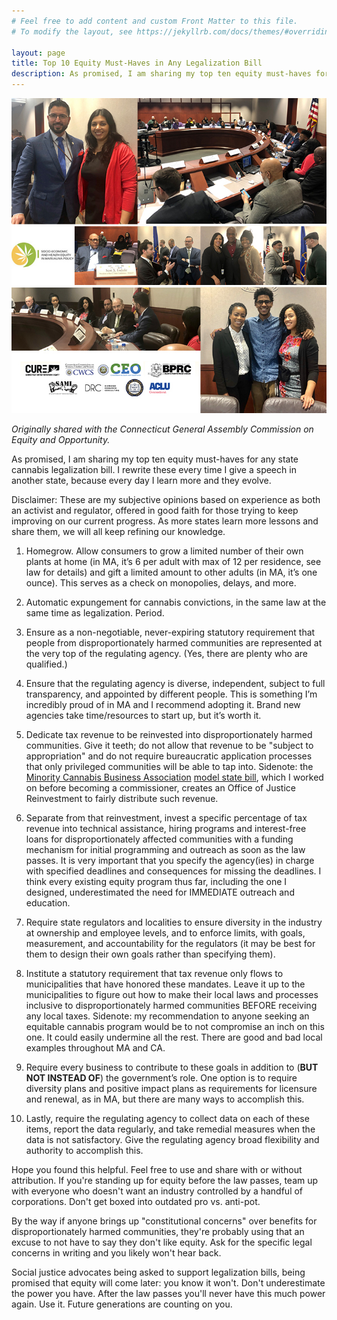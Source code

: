 ```yaml
---
# Feel free to add content and custom Front Matter to this file.
# To modify the layout, see https://jekyllrb.com/docs/themes/#overriding-theme-defaults

layout: page
title: Top 10 Equity Must-Haves in Any Legalization Bill 
description: As promised, I am sharing my top ten equity must-haves for any state cannabis legalization bill. I rewrite these every time I give a speech in another state, because every day I learn more and they evolve.
---
```


![Image from the CT General Assembly Commission on Equity and Opportunity](img/event-picture-2019.jpg)

*Originally shared with the Connecticut General Assembly Commission on Equity and Opportunity.*

As promised, I am sharing my top ten equity must-haves for any state cannabis legalization bill. I rewrite these every time I give a speech in another state, because every day I learn more and they evolve.

Disclaimer: These are my subjective opinions based on experience as both an activist and regulator, offered in good faith for those trying to keep improving on our current progress. As more states learn more lessons and share them, we will all keep refining our knowledge.

1. Homegrow. Allow consumers to grow a limited number of their own plants at home (in MA, it’s 6 per adult with max of 12 per residence, see law for details) and gift a limited amount to other adults (in MA, it’s one ounce). This serves as a check on monopolies, delays, and more.

2. Automatic expungement for cannabis convictions, in the same law at the same time as legalization. Period.

3. Ensure as a non-negotiable, never-expiring statutory requirement that people from disproportionately harmed communities are represented at the very top of the regulating agency. (Yes, there are plenty who are qualified.)
    
4. Ensure that the regulating agency is diverse, independent, subject to full transparency, and appointed by different people. This is something I’m incredibly proud of in MA and I recommend adopting it. Brand new agencies take time/resources to start up, but it’s worth it.

5. Dedicate tax revenue to be reinvested into disproportionately harmed communities. Give it teeth; do not allow that revenue to be "subject to appropriation" and do not require bureaucratic application processes that only privileged communities will be able to tap into. Sidenote: the [Minority Cannabis Business Association](https://minoritycannabis.org/) [model state bill](https://minoritycannabis.org/wp-content/uploads/2018/02/MCBA-ModelLegislation_2017.pdf), which I worked on before becoming a commissioner, creates an Office of Justice Reinvestment to fairly distribute such revenue.

6. Separate from that reinvestment, invest a specific percentage of tax revenue into technical assistance, hiring programs and interest-free loans for disproportionately affected communities with a funding mechanism for initial programming and outreach as soon as the law passes. It is very important that you specify the agency(ies) in charge with specified deadlines and consequences for missing the deadlines. I think every existing equity program thus far, including the one I designed, underestimated the need for IMMEDIATE outreach and education.

7. Require state regulators and localities to ensure diversity in the industry at ownership and employee levels, and to enforce limits, with goals, measurement, and accountability for the regulators (it may be best for them to design their own goals rather than specifying them).

8. Institute a statutory requirement that tax revenue only flows to municipalities that have honored these mandates. Leave it up to the municipalities to figure out how to make their local laws and processes inclusive to disproportionately harmed communities BEFORE receiving any local taxes. Sidenote: my recommendation to anyone seeking an equitable cannabis program would be to not compromise an inch on this one. It could easily undermine all the rest. There are good and bad local examples throughout MA and CA.

9. Require every business to contribute to these goals in addition to (**BUT NOT INSTEAD OF**) the government’s role. One option is to require diversity plans and positive impact plans as requirements for licensure and renewal, as in MA, but there are many ways to accomplish this.

10. Lastly, require the regulating agency to collect data on each of these items, report the data regularly, and take remedial measures when the data is not satisfactory. Give the regulating agency broad flexibility and authority to accomplish this.

Hope you found this helpful. Feel free to use and share with or without attribution. If you're standing up for equity before the law passes, team up with everyone who doesn't want an industry controlled by a handful of corporations. Don't get boxed into outdated pro vs. anti-pot.

By the way if anyone brings up "constitutional concerns" over benefits for disproportionately harmed communities, they're probably using that an excuse to not have to say they don't like equity. Ask for the specific legal concerns in writing and you likely won't hear back.

Social justice advocates being asked to support legalization bills, being promised that equity will come later: you know it won't. Don't underestimate the power you have. After the law passes you'll never have this much power again. Use it. Future generations are counting on you.